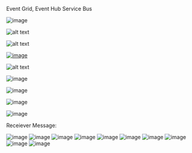 Event Grid, Event Hub Service Bus

![image](https://user-images.githubusercontent.com/43515480/228795820-53888a8d-e0dd-478d-b7c0-51c8f3f0eb28.png)

![alt text](https://www.serverless360.com/wp-content/uploads/2018/08/Messaging-Type.png)

![alt text](https://pbs.twimg.com/media/EX5BVDcXsAArNYn?format=png&name=large)

[![image](https://user-images.githubusercontent.com/43515480/228789483-9fe1ebb4-972f-47a3-9daf-835ed63e3763.png)](https://pbs.twimg.com/media/EX5BmBKXQAE-K8Y?format=png&name=large)

![alt text](https://pbs.twimg.com/media/EX5BoAiXgAAZSdr?format=png&name=large)

![image](https://user-images.githubusercontent.com/43515480/228832756-349fa3c8-5632-49a3-bfc9-b39b583538d6.png)

![image](https://user-images.githubusercontent.com/43515480/228832500-fe844729-4f10-4551-b61c-0a254a5ac6e2.png)

![image](https://user-images.githubusercontent.com/43515480/228832855-a16d9b10-2c67-4f6f-9e19-7529faa72b2b.png)

![image](https://user-images.githubusercontent.com/43515480/228839420-045efde9-9b3c-4025-bb84-0a82c0504d67.png)

Receiever Message:

![image](https://user-images.githubusercontent.com/43515480/228839740-4381d060-e122-420e-9b2c-f03406fcfbc6.png)
![image](https://user-images.githubusercontent.com/43515480/228839840-d397cc72-d66b-416a-a1aa-23d7c5a7c94a.png)
![image](https://user-images.githubusercontent.com/43515480/228840013-134de610-e5a8-4e48-ba1b-8891f71e7e2b.png)
![image](https://user-images.githubusercontent.com/43515480/228840550-799b7ab6-1b83-41ae-9485-a0ff65c3d01b.png)
![image](https://user-images.githubusercontent.com/43515480/228840601-117955a3-f8cd-48fe-a784-5e35d3aa23b0.png)
![image](https://user-images.githubusercontent.com/43515480/228840647-befe3590-4530-48d6-8824-087143738a59.png)
![image](https://user-images.githubusercontent.com/43515480/228840893-5eea0284-d177-4a20-8d6e-193dcc792de1.png)
![image](https://user-images.githubusercontent.com/43515480/228841116-d4149ec6-42bd-4627-b133-476597b629e8.png)
![image](https://user-images.githubusercontent.com/43515480/228841339-cabf6ef4-ff30-4c12-96c5-d7d9a5c70bbd.png)
![image](https://user-images.githubusercontent.com/43515480/228841539-18763059-aad9-4a4d-b339-2a43483fdedb.png)
